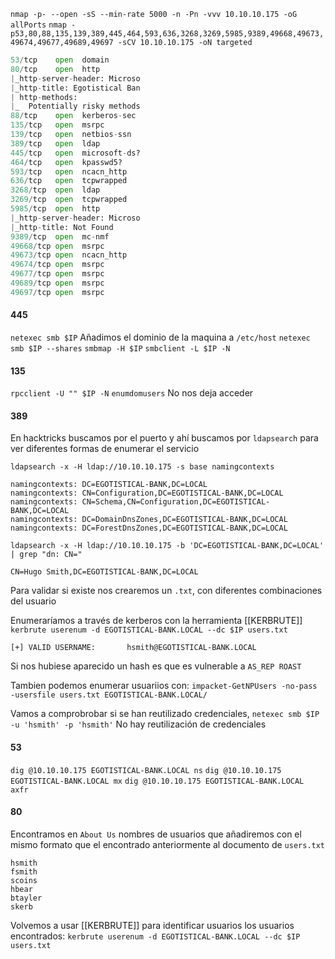 `nmap -p- --open -sS --min-rate 5000 -n -Pn -vvv 10.10.10.175 -oG allPorts`
`nmap -p53,80,88,135,139,389,445,464,593,636,3268,3269,5985,9389,49668,49673,49674,49677,49689,49697 -sCV 10.10.10.175 -oN targeted`
 ``` python
53/tcp    open  domain       
80/tcp    open  http         
|_http-server-header: Microso
|_http-title: Egotistical Ban
| http-methods: 
|_  Potentially risky methods
88/tcp    open  kerberos-sec 
135/tcp   open  msrpc        
139/tcp   open  netbios-ssn  
389/tcp   open  ldap         
445/tcp   open  microsoft-ds?
464/tcp   open  kpasswd5?
593/tcp   open  ncacn_http   
636/tcp   open  tcpwrapped
3268/tcp  open  ldap         
3269/tcp  open  tcpwrapped
5985/tcp  open  http         
|_http-server-header: Microso
|_http-title: Not Found
9389/tcp  open  mc-nmf       
49668/tcp open  msrpc        
49673/tcp open  ncacn_http   
49674/tcp open  msrpc        
49677/tcp open  msrpc        
49689/tcp open  msrpc        
49697/tcp open  msrpc        
 ```


#### 445
`netexec smb $IP`
Añadimos el dominio de la maquina a `/etc/host`
`netexec smb $IP --shares`
`smbmap -H $IP`
`smbclient -L $IP -N`


#### 135
`rpcclient -U "" $IP -N`
	`enumdomusers` No nos deja acceder


#### 389
En hacktricks buscamos por el puerto y ahí buscamos por `ldapsearch` para ver diferentes formas de enumerar el servicio

`ldapsearch -x -H ldap://10.10.10.175 -s base namingcontexts`

```
namingcontexts: DC=EGOTISTICAL-BANK,DC=LOCAL
namingcontexts: CN=Configuration,DC=EGOTISTICAL-BANK,DC=LOCAL
namingcontexts: CN=Schema,CN=Configuration,DC=EGOTISTICAL-BANK,DC=LOCAL
namingcontexts: DC=DomainDnsZones,DC=EGOTISTICAL-BANK,DC=LOCAL
namingcontexts: DC=ForestDnsZones,DC=EGOTISTICAL-BANK,DC=LOCAL

```

`ldapsearch -x -H ldap://10.10.10.175 -b 'DC=EGOTISTICAL-BANK,DC=LOCAL' | grep "dn: CN="`

```ad-hint
CN=Hugo Smith,DC=EGOTISTICAL-BANK,DC=LOCAL
```

Para validar si existe nos crearemos un `.txt`, con diferentes combinaciones del usuario

Enumeraríamos a través de kerberos con la herramienta [[KERBRUTE]]
`kerbrute userenum -d EGOTISTICAL-BANK.LOCAL --dc $IP users.txt`
```ad-hint
[+] VALID USERNAME:       hsmith@EGOTISTICAL-BANK.LOCAL
```

Si nos hubiese aparecido un hash es que es vulnerable a `AS_REP ROAST`

Tambien podemos enumerar usuariios con:
`impacket-GetNPUsers -no-pass -usersfile users.txt EGOTISTICAL-BANK.LOCAL/`

Vamos a comprobrobar si se han reutilizado credenciales, 
`netexec smb $IP -u 'hsmith' -p 'hsmith'` No hay reutilización de credenciales


#### 53
`dig @10.10.10.175 EGOTISTICAL-BANK.LOCAL ns`
`dig @10.10.10.175 EGOTISTICAL-BANK.LOCAL mx`
`dig @10.10.10.175 EGOTISTICAL-BANK.LOCAL axfr`

#### 80

Encontramos en `About Us` nombres de usuarios que añadiremos con el mismo formato que el encontrado anteriormente al documento de `users.txt`
```
hsmith
fsmith
scoins
hbear
btayler
skerb
```

Volvemos a usar [[KERBRUTE]] para identificar usuarios los usuarios encontrados:
`kerbrute userenum -d EGOTISTICAL-BANK.LOCAL --dc $IP users.txt`
